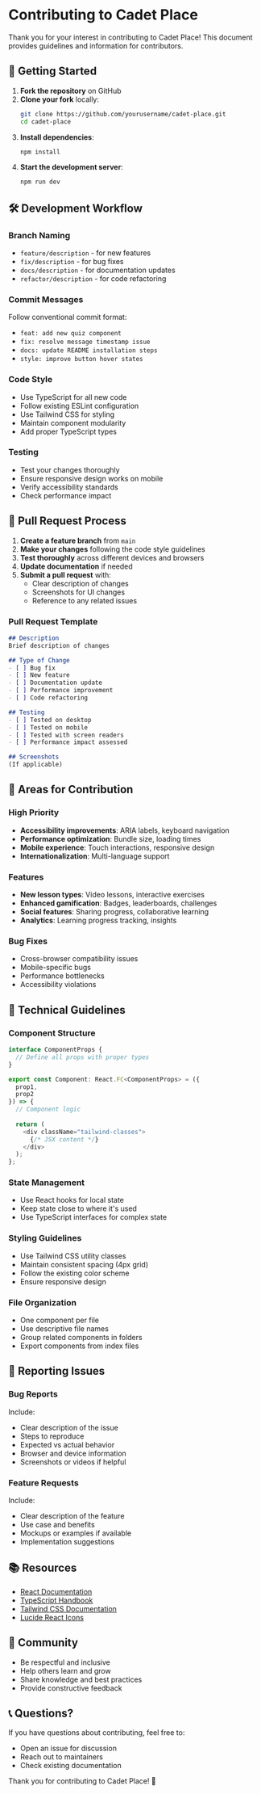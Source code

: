 # Contributing to Cadet Place

Thank you for your interest in contributing to Cadet Place! This document provides guidelines and information for contributors.

## 🚀 Getting Started

1. **Fork the repository** on GitHub
2. **Clone your fork** locally:
   ```bash
   git clone https://github.com/yourusername/cadet-place.git
   cd cadet-place
   ```
3. **Install dependencies**:
   ```bash
   npm install
   ```
4. **Start the development server**:
   ```bash
   npm run dev
   ```

## 🛠️ Development Workflow

### Branch Naming
- `feature/description` - for new features
- `fix/description` - for bug fixes
- `docs/description` - for documentation updates
- `refactor/description` - for code refactoring

### Commit Messages
Follow conventional commit format:
- `feat: add new quiz component`
- `fix: resolve message timestamp issue`
- `docs: update README installation steps`
- `style: improve button hover states`

### Code Style
- Use TypeScript for all new code
- Follow existing ESLint configuration
- Use Tailwind CSS for styling
- Maintain component modularity
- Add proper TypeScript types

### Testing
- Test your changes thoroughly
- Ensure responsive design works on mobile
- Verify accessibility standards
- Check performance impact

## 📝 Pull Request Process

1. **Create a feature branch** from `main`
2. **Make your changes** following the code style guidelines
3. **Test thoroughly** across different devices and browsers
4. **Update documentation** if needed
5. **Submit a pull request** with:
   - Clear description of changes
   - Screenshots for UI changes
   - Reference to any related issues

### Pull Request Template
```markdown
## Description
Brief description of changes

## Type of Change
- [ ] Bug fix
- [ ] New feature
- [ ] Documentation update
- [ ] Performance improvement
- [ ] Code refactoring

## Testing
- [ ] Tested on desktop
- [ ] Tested on mobile
- [ ] Tested with screen readers
- [ ] Performance impact assessed

## Screenshots
(If applicable)
```

## 🎯 Areas for Contribution

### High Priority
- **Accessibility improvements**: ARIA labels, keyboard navigation
- **Performance optimization**: Bundle size, loading times
- **Mobile experience**: Touch interactions, responsive design
- **Internationalization**: Multi-language support

### Features
- **New lesson types**: Video lessons, interactive exercises
- **Enhanced gamification**: Badges, leaderboards, challenges
- **Social features**: Sharing progress, collaborative learning
- **Analytics**: Learning progress tracking, insights

### Bug Fixes
- Cross-browser compatibility issues
- Mobile-specific bugs
- Performance bottlenecks
- Accessibility violations

## 🔧 Technical Guidelines

### Component Structure
```typescript
interface ComponentProps {
  // Define all props with proper types
}

export const Component: React.FC<ComponentProps> = ({
  prop1,
  prop2
}) => {
  // Component logic
  
  return (
    <div className="tailwind-classes">
      {/* JSX content */}
    </div>
  );
};
```

### State Management
- Use React hooks for local state
- Keep state close to where it's used
- Use TypeScript interfaces for complex state

### Styling Guidelines
- Use Tailwind CSS utility classes
- Maintain consistent spacing (4px grid)
- Follow the existing color scheme
- Ensure responsive design

### File Organization
- One component per file
- Use descriptive file names
- Group related components in folders
- Export components from index files

## 🐛 Reporting Issues

### Bug Reports
Include:
- Clear description of the issue
- Steps to reproduce
- Expected vs actual behavior
- Browser and device information
- Screenshots or videos if helpful

### Feature Requests
Include:
- Clear description of the feature
- Use case and benefits
- Mockups or examples if available
- Implementation suggestions

## 📚 Resources

- [React Documentation](https://react.dev/)
- [TypeScript Handbook](https://www.typescriptlang.org/docs/)
- [Tailwind CSS Documentation](https://tailwindcss.com/docs)
- [Lucide React Icons](https://lucide.dev/)

## 🤝 Community

- Be respectful and inclusive
- Help others learn and grow
- Share knowledge and best practices
- Provide constructive feedback

## 📞 Questions?

If you have questions about contributing, feel free to:
- Open an issue for discussion
- Reach out to maintainers
- Check existing documentation

Thank you for contributing to Cadet Place! 🎉